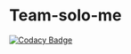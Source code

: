 # Team-solo-me
[![Codacy Badge](https://api.codacy.com/project/badge/Grade/972d048fc6964d00add8a9e39947102e)](https://app.codacy.com/gh/BuildForSDGCohort2/Team-solo-me?utm_source=github.com&utm_medium=referral&utm_content=BuildForSDGCohort2/Team-solo-me&utm_campaign=Badge_Grade_Dashboard)